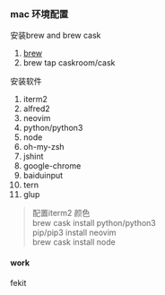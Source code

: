 ### mac 环境配置

安装brew and brew cask

1. [ brew ](http://brew.sh/index_zh-cn.html)
2. brew tap caskroom/cask

安装软件

1. iterm2
2. alfred2
3. neovim
4. python/python3
5. node
6. oh-my-zsh
7. jshint
8. google-chrome
9. baiduinput
10. tern
11. glup

> 配置iterm2 颜色    
> brew cask install python/python3    
> pip/pip3 install neovim    
> brew cask install node    

#### work

fekit
